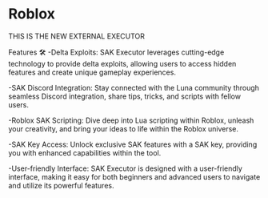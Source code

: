 # Roblox

THIS IS THE NEW EXTERNAL EXECUTOR

Features 🛠️
-Delta Exploits: SAK Executor leverages cutting-edge technology to provide delta exploits, allowing users to access hidden features and create unique gameplay experiences.

-SAK Discord Integration: Stay connected with the Luna community through seamless Discord integration, share tips, tricks, and scripts with fellow users.

-Roblox SAK Scripting: Dive deep into Lua scripting within Roblox, unleash your creativity, and bring your ideas to life within the Roblox universe.

-SAK Key Access: Unlock exclusive SAK features with a SAK key, providing you with enhanced capabilities within the tool.

-User-friendly Interface: SAK Executor is designed with a user-friendly interface, making it easy for both beginners and advanced users to navigate and utilize its powerful features.

